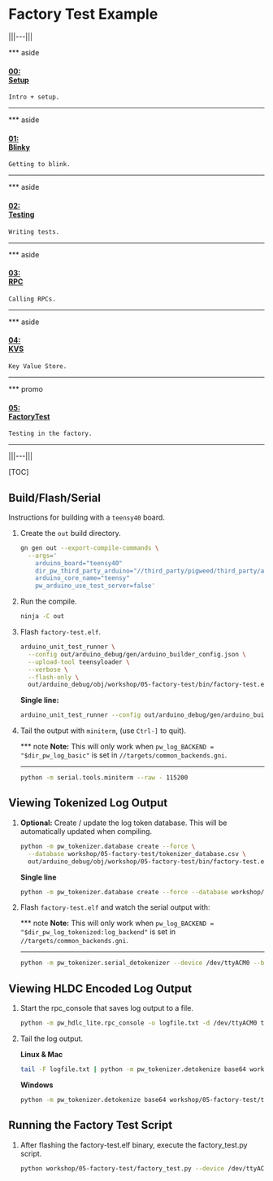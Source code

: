 # Factory Test Example

|||---|||

*** aside
#### [00: <br/> Setup](/workshop/README.md)

`Intro + setup.`
***

*** aside
#### [01: <br/> Blinky](/workshop/01-blinky/README.md)

`Getting to blink.`
***

*** aside
#### [02: <br/> Testing](/workshop/02-string-functions/README.md)

`Writing tests.`
***

*** aside
#### [03: <br/> RPC](/workshop/03-rpc/README.md)

`Calling RPCs.`
***

*** aside
#### [04: <br/> KVS](/workshop/04-kvs/README.md)

`Key Value Store.`
***

*** promo
#### [05: <br/> FactoryTest](/workshop/05-factory-test/README.md)

`Testing in the factory.`
***

|||---|||

[TOC]


## Build/Flash/Serial

Instructions for building with a `teensy40` board.

1. Create the `out` build directory.

   ```sh
   gn gen out --export-compile-commands \
     --args='
       arduino_board="teensy40"
       dir_pw_third_party_arduino="//third_party/pigweed/third_party/arduino"
       arduino_core_name="teensy"
       pw_arduino_use_test_server=false'
   ```

1. Run the compile.

   ```sh
   ninja -C out
   ```

1. Flash `factory-test.elf`.

   ```sh
   arduino_unit_test_runner \
     --config out/arduino_debug/gen/arduino_builder_config.json \
     --upload-tool teensyloader \
     --verbose \
     --flash-only \
     out/arduino_debug/obj/workshop/05-factory-test/bin/factory-test.elf
   ```

   **Single line:**

   ```sh
   arduino_unit_test_runner --config out/arduino_debug/gen/arduino_builder_config.json --upload-tool teensyloader --verbose --flash-only out/arduino_debug/obj/workshop/05-factory-test/bin/factory-test.elf
   ```

1. Tail the output with `miniterm`, (use `Ctrl-]` to quit).

   *** note
   **Note:** This will only work when `pw_log_BACKEND = "$dir_pw_log_basic"`
   is set in `//targets/common_backends.gni`.
   ***

   ```sh
   python -m serial.tools.miniterm --raw - 115200
   ```


## Viewing Tokenized Log Output

1. **Optional:** Create / update the log token database. This will be automatically updated when compiling.

   ```sh
   python -m pw_tokenizer.database create --force \
     --database workshop/05-factory-test/tokenizer_database.csv \
     out/arduino_debug/obj/workshop/05-factory-test/bin/factory-test.elf
   ```

   **Single line**

   ```sh
   python -m pw_tokenizer.database create --force --database workshop/05-factory-test/tokenizer_database.csv out/arduino_debug/obj/workshop/05-factory-test/bin/factory-test.elf
   ```


1. Flash `factory-test.elf` and watch the serial output with:

   *** note
   **Note:** This will only work when `pw_log_BACKEND = "$dir_pw_log_tokenized:log_backend"`
   is set in `//targets/common_backends.gni`.
   ***


   ```sh
   python -m pw_tokenizer.serial_detokenizer --device /dev/ttyACM0 --baudrate 115200 workshop/05-factory-test/tokenizer_database.csv
   ```

## Viewing HLDC Encoded Log Output

1. Start the rpc_console that saves log output to a file.

   ```sh
   python -m pw_hdlc_lite.rpc_console -o logfile.txt -d /dev/ttyACM0 third_party/pigweed/pw_rpc/pw_rpc_protos/echo.proto
   ```

1. Tail the log output.

   **Linux & Mac**

   ```sh
   tail -F logfile.txt | python -m pw_tokenizer.detokenize base64 workshop/05-factory-test/tokenizer_database.csv
   ```

   **Windows**

   ```sh
   python -m pw_tokenizer.detokenize base64 workshop/05-factory-test/tokenizer_database.csv -i logfile.txt
   ```

## Running the Factory Test Script

1. After flashing the factory-test.elf binary, execute the factory_test.py
   script.

   ```sh
   python workshop/05-factory-test/factory_test.py --device /dev/ttyACM0 --baudrate 115200
   ```
